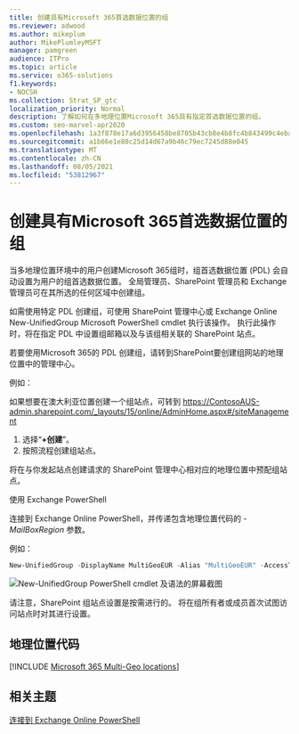 ```yaml
---
title: 创建具有Microsoft 365首选数据位置的组
ms.reviewer: adwood
ms.author: mikeplum
author: MikePlumleyMSFT
manager: pamgreen
audience: ITPro
ms.topic: article
ms.service: o365-solutions
f1.keywords:
- NOCSH
ms.collection: Strat_SP_gtc
localization_priority: Normal
description: 了解如何在多地理位置Microsoft 365具有指定首选数据位置的组。
ms.custom: seo-marvel-apr2020
ms.openlocfilehash: 1a3f878e17a6d3956458be8705b43cb8e4b8fc4b843499c4ebab5998fb57eede
ms.sourcegitcommit: a1b66e1e80c25d14d67a9b46c79ec7245d88e045
ms.translationtype: MT
ms.contentlocale: zh-CN
ms.lasthandoff: 08/05/2021
ms.locfileid: "53812967"
---
```

# <a name="create-a-microsoft-365-group-with-a-specific-preferred-data-location"></a>创建具有Microsoft 365首选数据位置的组

当多地理位置环境中的用户创建Microsoft 365组时，组首选数据位置 (PDL) 会自动设置为用户的组首选数据位置。 全局管理员、SharePoint 管理员和 Exchange 管理员可在其所选的任何区域中创建组。 

如需使用特定 PDL 创建组，可使用 SharePoint 管理中心或 Exchange Online New-UnifiedGroup Microsoft PowerShell cmdlet 执行该操作。 执行此操作时，将在指定 PDL 中设置组邮箱以及与该组相关联的 SharePoint 站点。

若要使用Microsoft 365的 PDL 创建组，请转到SharePoint要创建组网站的地理位置中的管理中心。

例如：

如果想要在澳大利亚位置创建一个组站点，可转到 https://ContosoAUS-admin.sharepoint.com/_layouts/15/online/AdminHome.aspx#/siteManagement

1. 选择“**+创建**”。
2. 按照流程创建组站点。

将在与你发起站点创建请求的 SharePoint 管理中心相对应的地理位置中预配组站点。 

使用 Exchange PowerShell 

连接到 Exchange Online PowerShell，并传递包含地理位置代码的 *-MailBoxRegion* 参数。

例如： 

```PowerShell
New-UnifiedGroup -DisplayName MultiGeoEUR -Alias "MultiGeoEUR" -AccessType Public -MailboxRegion EUR 
```

![New-UnifiedGroup PowerShell cmdlet 及语法的屏幕截图](../media/multi-geo-new-group-with-pdl-powershell.png)

请注意，SharePoint 组站点设置是按需进行的。 将在组所有者或成员首次试图访问站点时对其进行设置。

## <a name="geo-location-codes"></a>地理位置代码

[!INCLUDE [Microsoft 365 Multi-Geo locations](../includes/microsoft-365-multi-geo-locations.md)]

## <a name="related-topics"></a>相关主题

[连接到 Exchange Online PowerShell](/powershell/exchange/connect-to-exchange-online-powershell)
